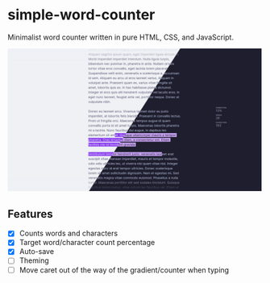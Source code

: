 # simple-word-counter

Minimalist word counter written in pure HTML, CSS, and JavaScript.

![Screenshot of the project](screenshot.png)

## Features

- [x] Counts words and characters
- [x] Target word/character count percentage
- [x] Auto-save
- [ ] Theming
- [ ] Move caret out of the way of the gradient/counter when typing